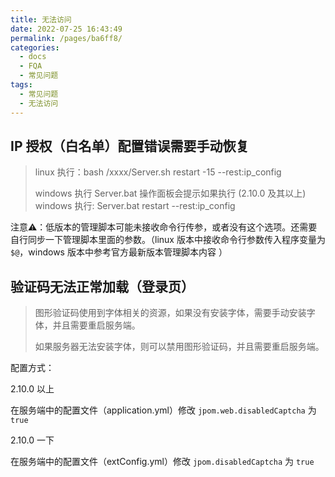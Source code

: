 ```yaml
---
title: 无法访问
date: 2022-07-25 16:43:49
permalink: /pages/ba6ff8/
categories:
  - docs
  - FQA
  - 常见问题
tags:
  - 常见问题
  - 无法访问
---
```



## IP 授权（白名单）配置错误需要手动恢复

> linux 执行：bash /xxxx/Server.sh restart -15 --rest:ip_config
>
> windows 执行 Server.bat 操作面板会提示如果执行
>  (2.10.0 及其以上) windows 执行: Server.bat restart --rest:ip_config

注意⚠️：低版本的管理脚本可能未接收命令行传参，或者没有这个选项。还需要自行同步一下管理脚本里面的参数。（linux 版本中接收命令行参数传入程序变量为 `$@`，windows 版本中参考官方最新版本管理脚本内容 ）



## 验证码无法正常加载（登录页）

> 图形验证码使用到字体相关的资源，如果没有安装字体，需要手动安装字体，并且需要重启服务端。
>
> 如果服务器无法安装字体，则可以禁用图形验证码，并且需要重启服务端。

配置方式：

2.10.0 以上 

在服务端中的配置文件（application.yml）修改 `jpom.web.disabledCaptcha` 为 `true`

2.10.0 一下

在服务端中的配置文件（extConfig.yml）修改 `jpom.disabledCaptcha` 为 `true`
